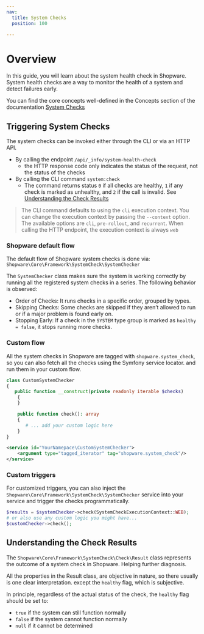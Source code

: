```yaml
---
nav:
  title: System Checks
  position: 100

---
```


# Overview

In this guide, you will learn about the system health check in Shopware. System health checks are a way to monitor the health of a system and detect failures early.

You can find the core concepts well-defined in the Concepts section of the documentation [System Checks](../../../../../concepts/framework/system-check.md)

## Triggering System Checks

The system checks can be invoked either through the CLI or via an HTTP API.

* By calling the endpoint `/api/_info/system-health-check`
  * the HTTP response code only indicates the status of the request, not the status of the checks
* By calling the CLI command `system:check`
  * The command returns status `0` if all checks are healthy, `1` if any check is marked as unhealthy, and `2` if the call is invalid. See [Understanding the Check Results](#understanding-the-check-results)

> The CLI command defaults to using the `cli` execution context. You can change the execution context by passing the `--context` option. The available options are `cli`, `pre-rollout`, and `recurrent`.
> When calling the HTTP endpoint, the execution context is always `web`

### Shopware default flow

The default flow of Shopware system checks is done via: `Shopware\Core\Framework\SystemCheck\SystemChecker`

The `SystemChecker` class makes sure the system is working correctly by running all the registered system checks in a series. The following behavior is observed:

* Order of Checks: It runs checks in a specific order, grouped by types.
* Skipping Checks: Some checks are skipped if they aren’t allowed to run or if a major problem is found early on.
* Stopping Early: If a check in the `SYSTEM` type group is marked as `healthy = false`, it stops running more checks.

### Custom flow

All the system checks in Shopware are tagged with `shopware.system_check`, so you can also fetch all the checks using the Symfony service locator. and run them in your custom flow.

```php
class CustomSystemChecker
{
   public function __construct(private readonly iterable $checks)
    {
    }

    public function check(): array
    {
       # ... add your custom logic here
    }
}
```

```xml
<service id="YourNamepace\CustomSystemChecker">
    <argument type="tagged_iterator" tag="shopware.system_check"/>
</service>
```

### Custom triggers

For customized triggers, you can also inject the `Shopware\Core\Framework\SystemCheck\SystemChecker` service into your service and trigger the checks programmatically.

```php
$results = $systemChecker->check(SystemCheckExecutionContext::WEB);
# or also use any custom logic you might have...
$customChecker->check();
```

## Understanding the Check Results

The `Shopware\Core\Framework\SystemCheck\Check\Result` class represents the outcome of a system check in Shopware. Helping further diagnosis.

All the properties in the Result class, are objective in nature, so there usually is one clear interpretation. except the `healthy` flag, which is subjective.

In principle, regardless of the actual status of the check, the `healthy` flag should be set to:

* `true` if the system can still function normally
* `false` if the system cannot function normally
* `null` if it cannot be determined
